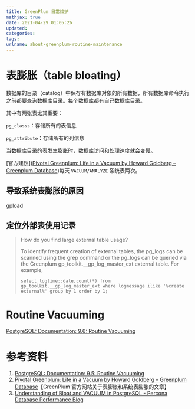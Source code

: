 ```yaml
---
title: GreenPlum 日常维护
mathjax: true
date: 2021-04-29 01:05:26
updated:
categories:
tags:
urlname: about-greenplum-routine-maintenance
---
```




<!-- more -->

# 表膨胀（table bloating）

数据库的目录（catalog）中保存有数据库对象的所有数据，所有数据库命令执行之前都要查询数据库目录。每个数据库都有自己数据库目录。

其中有两张表尤其重要：

`pg_classs`：存储所有的表信息

`pg_attribute`：存储所有的列信息

当数据库目录的表发生膨胀时，数据库访问和处理速度就会变慢。

[官方建议]([Pivotal Greenplum: Life in a Vacuum by Howard Goldberg – Greenplum Database](https://greenplum.org/pivotal-greenplum-vacuum-howard-goldberg/))每天 `VACUUM/ANALYZE` 系统表两次。





## 导致系统表膨胀的原因

gpload





## 定位外部表使用记录



> How do you find large external table usage?
>
> To identify frequent creation of external tables, the pg_logs can be scanned using the grep command or the pg_logs can be queried via the Greenplum gp_toolkit.__gp_log_master_ext external table. For example,
>
> ```
> select logtime::date,count(*) from gp_toolkit.__gp_log_master_ext where logmessage ilike '%create external%' group by 1 order by 1;
> ```





# Routine Vacuuming

[PostgreSQL: Documentation: 9.6: Routine Vacuuming](https://www.postgresql.org/docs/9.6/routine-vacuuming.html)





# 参考资料

1. [PostgreSQL: Documentation: 9.5: Routine Vacuuming](https://www.postgresql.org/docs/9.5/routine-vacuuming.html)
2. [Pivotal Greenplum: Life in a Vacuum by Howard Goldberg – Greenplum Database](https://greenplum.org/pivotal-greenplum-vacuum-howard-goldberg/)【GreenPlum 官方网站关于表膨胀和系统表膨胀的文章】
3. [Understanding of Bloat and VACUUM in PostgreSQL - Percona Database Performance Blog](https://www.percona.com/blog/2018/08/06/basic-understanding-bloat-vacuum-postgresql-mvcc/)